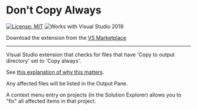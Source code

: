 # Don't Copy Always

[![License: MIT](https://img.shields.io/badge/License-MIT-green.svg)](LICENSE)
![Works with Visual Studio 2019](https://img.shields.io/static/v1.svg?label=VS&message=2019&color=5F2E96)

Download the extension from the [VS Marketplace](https://marketplace.visualstudio.com/items?itemName=MattLaceyLtd.DontCopyAlways)

-------------------------------------

Visual Studio extension that checks for files that have 'Copy to output directory' set to 'Copy always'.

See [this explanation of why this matters](./explanation.md).

Any affected files will be listed in the Output Pane.

A context menu entry on projects (in the Solution Explorer) allows you to "fix" all affected items in that project.
